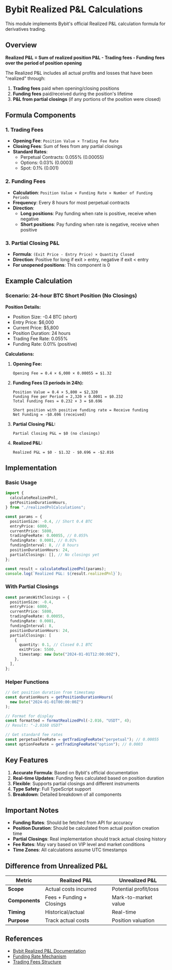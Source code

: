 # Bybit Realized P&L Calculations

This module implements Bybit's official Realized P&L calculation formula for derivatives trading.

## Overview

**Realized P&L = Sum of realized position P&L - Trading fees - Funding fees over the period of position opening**

The Realized P&L includes all actual profits and losses that have been "realized" through:

1. **Trading fees** paid when opening/closing positions
2. **Funding fees** paid/received during the position's lifetime
3. **P&L from partial closings** (if any portions of the position were closed)

## Formula Components

### 1. Trading Fees

- **Opening Fee**: `Position Value × Trading Fee Rate`
- **Closing Fees**: Sum of fees from any partial closings
- **Standard Rates**:
  - Perpetual Contracts: 0.055% (0.00055)
  - Options: 0.03% (0.0003)
  - Spot: 0.1% (0.001)

### 2. Funding Fees

- **Calculation**: `Position Value × Funding Rate × Number of Funding Periods`
- **Frequency**: Every 8 hours for most perpetual contracts
- **Direction**:
  - **Long positions**: Pay funding when rate is positive, receive when negative
  - **Short positions**: Pay funding when rate is negative, receive when positive

### 3. Partial Closing P&L

- **Formula**: `(Exit Price - Entry Price) × Quantity Closed`
- **Direction**: Positive for long if exit > entry, negative if exit < entry
- **For unopened positions**: This component is 0

## Example Calculation

### Scenario: 24-hour BTC Short Position (No Closings)

**Position Details:**

- Position Size: -0.4 BTC (short)
- Entry Price: $6,000
- Current Price: $5,800
- Position Duration: 24 hours
- Trading Fee Rate: 0.055%
- Funding Rate: 0.01% (positive)

**Calculations:**

1. **Opening Fee:**

   ```
   Opening Fee = 0.4 × 6,000 × 0.00055 = $1.32
   ```

2. **Funding Fees (3 periods in 24h):**

   ```
   Position Value = 0.4 × 5,800 = $2,320
   Funding Fee per Period = 2,320 × 0.0001 = $0.232
   Total Funding Fees = 0.232 × 3 = $0.696

   Short position with positive funding rate = Receive funding
   Net Funding = -$0.696 (received)
   ```

3. **Partial Closing P&L:**

   ```
   Partial Closing P&L = $0 (no closings)
   ```

4. **Realized P&L:**
   ```
   Realized P&L = $0 - $1.32 - $0.696 = -$2.016
   ```

## Implementation

### Basic Usage

```typescript
import {
  calculateRealizedPnl,
  getPositionDurationHours,
} from "./realizedPnlCalculations";

const params = {
  positionSize: -0.4, // Short 0.4 BTC
  entryPrice: 6000,
  currentPrice: 5800,
  tradingFeeRate: 0.00055, // 0.055%
  fundingRate: 0.0001, // 0.01%
  fundingInterval: 8, // 8 hours
  positionDurationHours: 24,
  partialClosings: [], // No closings yet
};

const result = calculateRealizedPnl(params);
console.log(`Realized P&L: ${result.realizedPnl}`);
```

### With Partial Closings

```typescript
const paramsWithClosings = {
  positionSize: -0.4,
  entryPrice: 6000,
  currentPrice: 5800,
  tradingFeeRate: 0.00055,
  fundingRate: 0.0001,
  fundingInterval: 8,
  positionDurationHours: 24,
  partialClosings: [
    {
      quantity: 0.1, // Closed 0.1 BTC
      exitPrice: 5500,
      timestamp: new Date("2024-01-01T12:00:00Z"),
    },
  ],
};
```

### Helper Functions

```typescript
// Get position duration from timestamp
const durationHours = getPositionDurationHours(
  new Date("2024-01-01T00:00:00Z")
);

// Format for display
const formatted = formatRealizedPnl(-2.016, "USDT", 4);
// Result: "-2.0160 USDT"

// Get standard fee rates
const perpetualFeeRate = getTradingFeeRate("perpetual"); // 0.00055
const optionFeeRate = getTradingFeeRate("option"); // 0.0003
```

## Key Features

1. **Accurate Formula**: Based on Bybit's official documentation
2. **Real-time Updates**: Funding fees calculated based on position duration
3. **Flexible**: Supports partial closings and different instruments
4. **Type Safety**: Full TypeScript support
5. **Breakdown**: Detailed breakdown of all components

## Important Notes

- **Funding Rates**: Should be fetched from API for accuracy
- **Position Duration**: Should be calculated from actual position creation time
- **Partial Closings**: Real implementation should track actual closing history
- **Fee Rates**: May vary based on VIP level and market conditions
- **Time Zones**: All calculations assume UTC timestamps

## Difference from Unrealized P&L

| Metric         | Realized P&L              | Unrealized P&L        |
| -------------- | ------------------------- | --------------------- |
| **Scope**      | Actual costs incurred     | Potential profit/loss |
| **Components** | Fees + Funding + Closings | Mark-to-market value  |
| **Timing**     | Historical/actual         | Real-time             |
| **Purpose**    | Track actual costs        | Position valuation    |

## References

- [Bybit Realized P&L Documentation](https://www.bybit.com/en/help-center/article/Realized-PnL)
- [Funding Rate Mechanism](https://www.bybit.com/en/help-center/article/Funding-Rate)
- [Trading Fees Structure](https://www.bybit.com/en/help-center/article/Trading-Fees)
